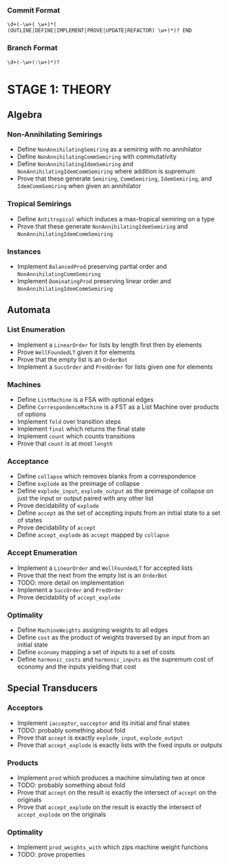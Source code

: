### Commit Format
```
\d+(-\w+( \w+)*(
(OUTLINE|DEFINE|IMPLEMENT|PROVE|UPDATE|REFACTOR) \w+)*)? END
```

### Branch Format
```
\d+(-\w+(:\w+)*)?
```

# STAGE 1: THEORY

## Algebra

### Non-Annihilating Semirings
* Define `NonAnnihilatingSemiring` as a semiring with no annihilator
* Define `NonAnnihilatingCommSemiring` with commutativity
* Define `NonAnnihilatingIdemSemiring` and `NonAnnihilatingIdemCommSemiring` where addition is supremum
* Prove that these generate `Semiring`, `CommSemiring`, `IdemSemiring`, and `IdemCommSemiring` when given an annihilator

### Tropical Semirings
* Define `Antitropical` which induces a max-tropical semiring on a type
* Prove that these generate `NonAnnihilatingIdemSemiring` and `NonAnnihilatingIdemCommSemiring`

### Instances
* Implement `BalancedProd` preserving partial order and `NonAnnihilatingCommSemiring`
* Implement `DominatingProd` preserving linear order and `NonAnnihilatingIdemCommSemiring`

## Automata

### List Enumeration
* Implement a `LinearOrder` for lists by length first then by elements
* Prove `WellFoundedLT` given it for elements
* Prove that the empty list is an `OrderBot`
* Implement a `SuccOrder` and `PredOrder` for lists given one for elements

### Machines
* Define `ListMachine` is a FSA with optional edges
* Define `CorrespondenceMachine` is a FST as a List Machine over products of options
* Implement `fold` over transition steps
* Implement `final` which returns the final state
* Implement `count` which counts transitions
* Prove that `count` is at most `length`

### Acceptance
* Define `collapse` which removes blanks from a correspondence
* Define `explode` as the preimage of collapse
* Define `explode_input`, `explode_output` as the preimage of collapse on just the input or output paired with any other list
* Prove decidability of `explode`
* Define `accept` as the set of accepting inputs from an initial state to a set of states
* Prove decidability of `accept`
* Define `accept_explode` as `accept` mapped by `collapse`

### Accept Enumeration
* Implement a `LinearOrder` and `WellFoundedLT` for accepted lists
* Prove that the next from the empty list is an `OrderBot`
* TODO: more detail on implementation
* Implement a `SuccOrder` and `PredOrder`
* Prove decidability of `accept_explode`

### Optimality
* Define `MachineWeights` assigning weights to all edges
* Define `cost` as the product of weights traversed by an input from an initial state
* Define `economy` mapping a set of inputs to a set of costs
* Define `harmonic_costs` and `harmonic_inputs` as the supremum cost of economy and the inputs yielding that cost

## Special Transducers

### Acceptors
* Implement `iacceptor`, `oacceptor` and its initial and final states
* TODO: probably something about fold
* Prove that `accept` is exactly `explode_input`, `explode_output`
* Prove that `accept_explode` is exactly lists with the fixed inputs or outputs

### Products
* Implement `prod` which produces a machine simulating two at once
* TODO: probably something about fold
* Prove that `accept` on the result is exactly the intersect of `accept` on the originals
* Prove that `accept_explode` on the result is exactly the intersect of `accept_explode` on the originals

### Optimality
* Implement  `prod_weights_with` which zips machine weight functions
* TODO: prove properties
